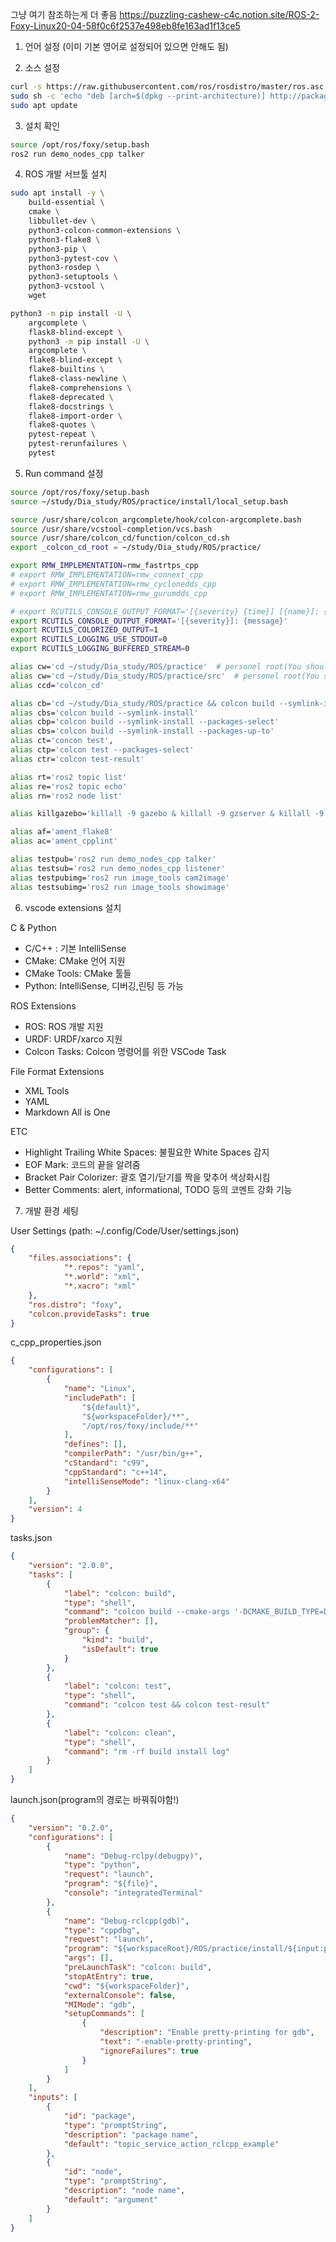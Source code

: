 그냥 여기 참조하는게 더 좋음
https://puzzling-cashew-c4c.notion.site/ROS-2-Foxy-Linux20-04-58f0c6f2537e498eb8fe163ad1f13ce5

1. 언어 설정
(이미 기본 영어로 설정되어 있으면 안해도 됨)

2. 소스 설정
```sh
curl -s https://raw.githubusercontent.com/ros/rosdistro/master/ros.asc | sudo apt-key add -
sudo sh -c 'echo "deb [arch=$(dpkg --print-architecture)] http://packages.ros.org/ros2/ubuntu $(lsb_release -cs) main" > /etc/apt/sources.list.d/ros2-latest.list'
sudo apt update
```

3. 설치 확인 

```sh
source /opt/ros/foxy/setup.bash
ros2 run demo_nodes_cpp talker
```

4. ROS 개발 서브툴 설치

```sh
sudo apt install -y \
    build-essential \
    cmake \
    libbullet-dev \
    python3-colcon-common-extensions \
    python3-flake8 \
    python3-pip \
    python3-pytest-cov \
    python3-rosdep \
    python3-setuptools \
    python3-vcstool \
    wget 

python3 -m pip install -U \
    argcomplete \
    flask8-blind-except \
    python3 -m pip install -U \
    argcomplete \
    flake8-blind-except \
    flake8-builtins \
    flake8-class-newline \
    flake8-comprehensions \
    flake8-deprecated \
    flake8-docstrings \
    flake8-import-order \
    flake8-quotes \
    pytest-repeat \
    pytest-rerunfailures \
    pytest

```

5. Run command 설정
```bash
source /opt/ros/foxy/setup.bash
source ~/study/Dia_study/ROS/practice/install/local_setup.bash

source /usr/share/colcon_argcomplete/hook/colcon-argcomplete.bash
source /usr/share/vcstool-completion/vcs.bash
source /usr/share/colcon_cd/function/colcon_cd.sh
export _colcon_cd_root = ~/study/Dia_study/ROS/practice/

export RMW_IMPLEMENTATION=rmw_fastrtps_cpp
# export RMW_IMPLEMENTATION=rmw_connext_cpp
# export RMW_IMPLEMENTATION=rmw_cyclonedds_cpp
# export RMW_IMPLEMENTATION=rmw_gurumdds_cpp

# export RCUTILS_CONSOLE_OUTPUT_FORMAT='[{severity} {time}] [{name}]: {message} ({function_name}() at {file_name}:{line_number})'
export RCUTILS_CONSOLE_OUTPUT_FORMAT='[{severity}]: {message}'
export RCUTILS_COLORIZED_OUTPUT=1
export RCUTILS_LOGGING_USE_STDOUT=0
export RCUTILS_LOGGING_BUFFERED_STREAM=0

alias cw='cd ~/study/Dia_study/ROS/practice'  # personel root(You should be change!)
alias cw='cd ~/study/Dia_study/ROS/practice/src'  # personel root(You should be change!)
alias ccd='colcon_cd'

alias cb='cd ~/study/Dia_study/ROS/practice && colcon build --symlink-install'  # personel root(You should be change!)
alias cbs='colcon build --symlink-install'
alias cbp='colcon build --symlink-install --packages-select'
alias cbs='colcon build --symlink-install --packages-up-to'
alias ct='concon test',
alias ctp='colcon test --packages-select'
alias ctr='colcon test-result'

alias rt='ros2 topic list'
alias re='ros2 topic echo'
alias rn='ros2 node list'

alias killgazebo='killall -9 gazebo & killall -9 gzserver & killall -9 gzclient'

alias af='ament_flake8'
alias ac='ament_cpplint'

alias testpub='ros2 run demo_nodes_cpp talker'
alias testsub='ros2 run demo_nodes_cpp listener'
alias testpubimg='ros2 run image_tools cam2image'
alias testsubimg='ros2 run image_tools showimage'

```

6. vscode extensions 설치
   
C & Python
 - C/C++ : 기본 IntelliSense
 - CMake: CMake 언어 지원
 - CMake Tools: CMake 툴들
 - Python: IntelliSense, 디버깅,린팅 등 가능

ROS Extensions
 - ROS: ROS 개발 지원
 - URDF: URDF/xarco 지원
 - Colcon Tasks: Colcon 명령어를 위한 VSCode Task

File Format Extensions
 - XML Tools
 - YAML
 - Markdown All is One

ETC
 - Highlight Trailing White Spaces: 불필요한 White Spaces 감지
 - EOF Mark: 코드의 끝을 알려줌
 - Bracket Pair Colorizer: 괄호 열기/닫기를 짝을 맞추어 색상화시킴
 - Better Comments: alert, informational, TODO 등의 코멘트 강화 기능
 
7. 개발 환경 세팅

User Settings (path: ~/.config/Code/User/settings.json)

```JSON
{
    "files.associations": {
            "*.repos": "yaml",
            "*.world": "xml",
            "*.xacro": "xml"
    },
    "ros.distro": "foxy",
    "colcon.provideTasks": true
}
```

c_cpp_properties.json

```JSON
{
    "configurations": [
        {
            "name": "Linux",
            "includePath": [
                "${default}",
                "${workspaceFolder}/**",
                "/opt/ros/foxy/include/**"
            ],
            "defines": [],
            "compilerPath": "/usr/bin/g++",
            "cStandard": "c99",
            "cppStandard": "c++14",
            "intelliSenseMode": "linux-clang-x64"
        }
    ],
    "version": 4
}
```

tasks.json

```JSON
{
    "version": "2.0.0",
    "tasks": [
        {
            "label": "colcon: build",
            "type": "shell",
            "command": "colcon build --cmake-args '-DCMAKE_BUILD_TYPE=Debug'",
            "problemMatcher": [],
            "group": {
                "kind": "build",
                "isDefault": true
            }
        },
        {
            "label": "colcon: test",
            "type": "shell",
            "command": "colcon test && colcon test-result"
        },
        {
            "label": "colcon: clean",
            "type": "shell",
            "command": "rm -rf build install log"
        }
    ]
}
```

launch.json(program의 경로는 바꿔줘야함!)

```JSON
{
    "version": "0.2.0",
    "configurations": [
        {
            "name": "Debug-rclpy(debugpy)",
            "type": "python",
            "request": "launch",
            "program": "${file}",
            "console": "integratedTerminal"
        },
        {
            "name": "Debug-rclcpp(gdb)",
            "type": "cppdbg",
            "request": "launch",
            "program": "${workspaceRoot}/ROS/practice/install/${input:package}/lib/${input:package}/${input:node}", 
            "args": [],
            "preLaunchTask": "colcon: build",
            "stopAtEntry": true,
            "cwd": "${workspaceFolder}",
            "externalConsole": false,
            "MIMode": "gdb",
            "setupCommands": [
                {
                    "description": "Enable pretty-printing for gdb",
                    "text": "-enable-pretty-printing",
                    "ignoreFailures": true
                }
            ]
        }
    ],
    "inputs": [
        {
            "id": "package",
            "type": "promptString",
            "description": "package name",
            "default": "topic_service_action_rclcpp_example"
        },
        {
            "id": "node",
            "type": "promptString",
            "description": "node name",
            "default": "argument"
        }
    ]
}
```